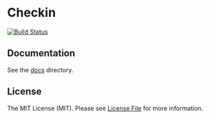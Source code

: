 # Checkin

[![Build Status](https://img.shields.io/travis/checkinhq/checkin.svg?style=flat-square)](https://travis-ci.org/checkinhq/checkin)


## Documentation

See the [docs](docs/) directory.


## License

The MIT License (MIT). Please see [License File](LICENSE) for more information.
